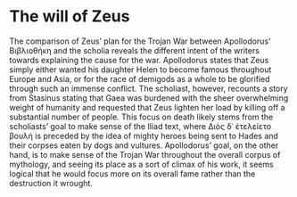 
# The will of Zeus

The comparison of Zeus’ plan for the Trojan War between Apollodorus’ Βιβλιοθήκη and the scholia reveals the different intent of the writers towards explaining the cause for the war. Apollodorus states that Zeus simply either wanted his daughter Helen to become famous throughout Europe and Asia, or for the race of demigods as a whole to be glorified through such an immense conflict. The scholiast, however, recounts a story from Stasinus stating that Gaea was burdened with the sheer overwhelming weight of humanity and requested that Zeus lighten her load by killing off a substantial number of people. This focus on death likely stems from the scholiasts’ goal to make sense of the Iliad text, where Διὸς δ᾽ ἐτελείετο βουλή is preceded by the idea of mighty heroes being sent to Hades and their corpses eaten by dogs and vultures. Apollodorus’ goal, on the other hand, is to make sense of the Trojan War throughout the overall corpus of mythology, and seeing its place as a sort of climax of his work, it seems logical that he would focus more on its overall fame rather than the destruction it wrought. 
